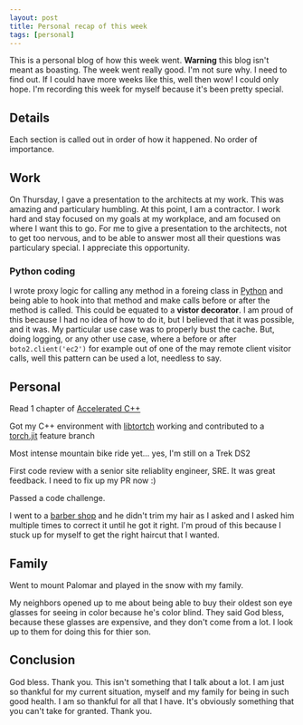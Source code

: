 ```yaml
---
layout: post
title: Personal recap of this week
tags: [personal]
---
```


This is a personal blog of how this week went. **Warning** this blog isn't meant as boasting. The week went really good. I'm not sure why. I need to find out. If I could have more weeks like this, well then wow! I could only hope. I'm recording this week for myself because it's been pretty special.

## Details

Each section is called out in order of how it happened. No order of importance.

## Work

On Thursday, I gave a presentation to the architects at my work. This was amazing and particulary humbling. At this point, I am a contractor. I work hard and stay focused on my goals at my workplace, and am focused on where I want this to go. For me to give a presentation to the architects, not to get too nervous, and to be able to answer most all their questions was particulary special. I appreciate this opportunity.

### Python coding

I wrote proxy logic for calling any method in a foreing class in [Python](https://www.python.org/) and being able to hook into that method and make calls before or after the method is called. This could be equated to a **vistor decorator**. I am proud of this because I had no idea of how to do it, but I believed that it was possible, and it was. My particular use case was to properly bust the cache. But, doing logging, or any other use case, where a before or after `boto2.client('ec2')` for example out of one of the may remote client visitor calls, well this pattern can be used a lot, needless to say.

<script src="https://gist.github.com/aaronlelevier/5f46d02d09cc4e0e5d6f562fa8816ed6.js"></script>

## Personal

Read 1 chapter of [Accelerated C++](http://libertar.io/lab/wp-content/uploads/2017/03/Andrew-Koening-and-Barbara-E.-Moo-Accelerated-C-.pdf)

Got my C++ environment with [libtortch](https://pytorch.org/cppdocs/) working and contributed to a [torch.jit](https://github.com/facebookresearch/maskrcnn-benchmark/pull/138) feature branch

Most intense mountain bike ride yet... yes, I'm still on a Trek DS2

First code review with a senior site reliablity engineer, SRE. It was great feedback. I need to fix up my PR now :)

Passed a code challenge.

I went to a [barber shop](https://www.yelp.com/biz/high-country-barbershop-san-diego-2?utm_campaign=www_business_share_popup&utm_medium=copy_link&utm_source=(direct)) and he didn't trim my hair as I asked and I asked him multiple times to correct it until he got it right. I'm proud of this because I stuck up for myself to get the right haircut that I wanted.

## Family

Went to mount Palomar and played in the snow with my family.

My neighbors opened up to me about being able to buy their oldest son eye glasses for seeing in color because he's color blind. They said God bless, because these glasses are expensive, and they don't come from a lot. I look up to them for doing this for thier son. 

## Conclusion

God bless. Thank you. This isn't something that I talk about a lot. I am just so thankful for my current situation, myself and my family for being in such good health. I am so thankful for all that I have. It's obviously something that you can't take for granted. Thank you.